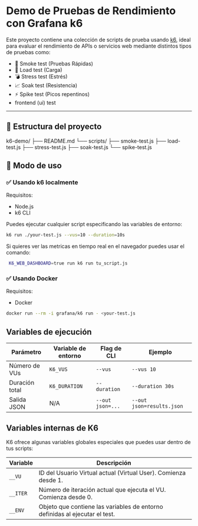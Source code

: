 # Demo de Pruebas de Rendimiento con Grafana k6

Este proyecto contiene una colección de scripts de prueba usando [k6](https://k6.io/), ideal para evaluar el rendimiento de APIs o servicios web mediante distintos tipos de pruebas como:

- 🚦 Smoke test (Pruebas Rápidas)
- 🧍 Load test (Carga)
- 💣 Stress test (Estrés)
- 📈 Soak test (Resistencia)
- ⚡ Spike test (Picos repentinos)
- frontend (ui) test

---

## 📁 Estructura del proyecto

k6-demo/
├── README.md
└── scripts/
├── smoke-test.js
├── load-test.js
├── stress-test.js
├── soak-test.js
└── spike-test.js

## 🚀 Modo de uso

### ✅ Usando k6 localmente

Requisitos: 
- Node.js
- k6 CLI    

Puedes ejecutar cualquier script especificando las variables de entorno:

```bash
k6 run ./your-test.js --vus=10 --duration=10s
```

Si quieres ver las metricas en tiempo real en el navegador puedes usar el comando:

```bash
 K6_WEB_DASHBOARD=true run k6 run tu_script.js
```

### ✅ Usando Docker

Requisitos:
- Docker

```bash
docker run --rm -i grafana/k6 run - <your-test.js
```

## Variables de ejecución
| Parámetro      | Variable de entorno | Flag de CLI      | Ejemplo                   |
| -------------- | ------------------- | ---------------- | ------------------------- |
| Número de VUs  | `K6_VUS`            | `--vus`          | `--vus 10`                |
| Duración total | `K6_DURATION`       | `--duration`     | `--duration 30s`          |
| Salida JSON    | N/A                 | `--out json=...` | `--out json=results.json` |

## Variables internas de K6
K6 ofrece algunas variables globales especiales que puedes usar dentro de tus scripts:

| Variable | Descripción                                                                 |
|----------|------------------------------------------------------------------------------|
| `__VU`   | ID del Usuario Virtual actual (Virtual User). Comienza desde 1.             |
| `__ITER` | Número de iteración actual que ejecuta el VU. Comienza desde 0.             |
| `__ENV`  | Objeto que contiene las variables de entorno definidas al ejecutar el test. |# grafana-k6-demo
